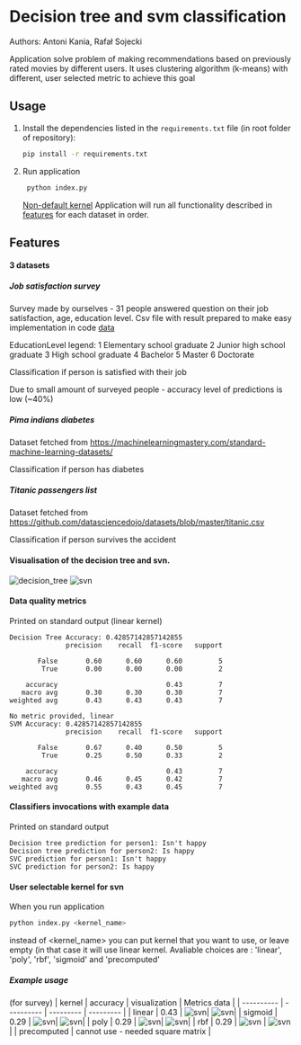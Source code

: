 # Decision tree and svm classification

Authors: Antoni Kania, Rafał Sojecki

Application solve problem of making recommendations based on previously rated movies by different users. It uses clustering algorithm (k-means) with different, user selected metric to achieve this goal

## Usage

1. Install the dependencies listed in the `requirements.txt` file (in root folder of repository):
    ```bash
    pip install -r requirements.txt
    ```
2. Run application
   ```bash
    python index.py
    ```
    [Non-default kernel](####User-selectable-kernel-for-svn)
Application will run all functionality described in [features](Features) for each dataset in order.

## Features

#### 3 datasets
##### Job satisfaction survey
Survey made by ourselves - 31 people answered question on their job satisfaction, age, education level. Csv file with result prepared to make easy implementation in code [data](resources/job-satisfaction-survey.csv)

EducationLevel legend:
1 Elementary school graduate
2 Junior high school graduate
3 High school graduate
4 Bachelor
5 Master
6 Doctorate

Classification if person is satisfied with their job

Due to small amount of surveyed people - accuracy level of predictions is low (~40%)

##### Pima indians diabetes
Dataset fetched from https://machinelearningmastery.com/standard-machine-learning-datasets/

Classification if person has diabetes

##### Titanic passengers list
Dataset fetched from https://github.com/datasciencedojo/datasets/blob/master/titanic.csv

Classification if person survives the accident

#### Visualisation of the decision tree and svn.
![decision_tree](media/decision_tree.png)
![svn](media/svn.png)

#### Data quality metrics
Printed on standard output (linear kernel)
```
Decision Tree Accuracy: 0.42857142857142855
              precision    recall  f1-score   support

       False       0.60      0.60      0.60         5
        True       0.00      0.00      0.00         2

    accuracy                           0.43         7
   macro avg       0.30      0.30      0.30         7
weighted avg       0.43      0.43      0.43         7

No metric provided, linear
SVM Accuracy: 0.42857142857142855
              precision    recall  f1-score   support

       False       0.67      0.40      0.50         5
        True       0.25      0.50      0.33         2

    accuracy                           0.43         7
   macro avg       0.46      0.45      0.42         7
weighted avg       0.55      0.43      0.45         7
```

#### Classifiers invocations with example data
Printed on standard output
```
Decision tree prediction for person1: Isn't happy
Decision tree prediction for person2: Is happy
SVC prediction for person1: Isn't happy
SVC prediction for person2: Is happy
```
#### User selectable kernel for svn 
When you run application

```bash
python index.py <kernel_name>
```

instead of <kernel_name> you can put kernel that you want to use, or leave empty (in that case it will use linear kernel. Avaliable choices are : 'linear', 'poly', 'rbf', 'sigmoid' and 'precomputed'
##### Example usage 
(for survey)
| kernel         | accuracy  | visualization | Metrics data |
| ---------- | ---------- | --------- | --------- | 
| linear     | 0.43    | ![svn](media/svn.png)| ![svn](media/linear-data.png)|
| sigmoid     | 0.29    | ![svn](media/sigmoid.png)| ![svn](media/sigmoid-data.png)|
| poly  | 0.29  | ![svn](media/poly.png)| ![svn](media/poly-data.png)|
| rbf | 0.29 | ![svn](media/rbf.png) | ![svn](media/rbf-data.png)|
| precomputed | cannot use - needed square matrix |